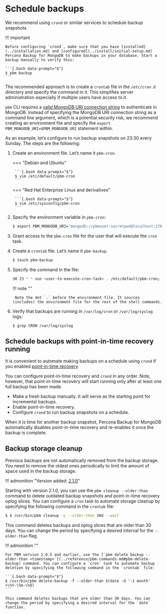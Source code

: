 # Schedule backups

We recommend using `crond` or similar services to schedule backup snapshots.

!!! important

    Before configuring `crond`, make sure that you have [installed](../installation.md) and [configured](../install/initial-setup.md) Percona Backup for MongoDB to make backups in your database. Start a backup manually to verify this: 

    ```{.bash data-prompt="$"}
    $ pbm backup
    ```

The recommended approach is to create a `crontab` file in the `/etc/cron.d` directory and specify the command in it. This simplifies server administration especially if multiple users have access to it.

`pbm` CLI requires a [valid MongoDB URI connection string](../details/authentication.md) to authenticate in MongoDB. Instead of specifying the MongoDB URI connection string as a command line argument, which is a potential security risk, we recommend creating an environment file and specify the `export PBM_MONGODB_URI=$PBM_MONGODB_URI` statement within.

As an example, let’s configure to run backup snapshots on 23:30 every Sunday.
The steps are the following:


1. Create an environment file. Let’s name it `pbm-cron`.


    === "Debian and Ubuntu"

        ```{.bash data-prompt="$"}
        $ vim /etc/default/pbm-cron
        ``` 

    === "Red Hat Enterprise Linux and derivatives"

        ```{.bash data-prompt="$"}
        $ vim /etc/sysconfig/pbm-cron
        ```


2. Specify the environment variable in `pbm-cron`:
    
     ```{.bash data-prompt="$"}
     $ export PBM_MONGODB_URI="mongodb://pbmuser:secretpwd@localhost:27017?/replSetName=xxxx"
     ```

3. Grant access to the `pbm-cron` file for the user that will execute the `cron` task.


4. Create a `crontab` file. Let’s name it `pbm-backup`.

     ```{.bash data-prompt="$"}
     $ touch pbm-backup
     ```

5. Specify the command in the file:

     ```{.bash data-prompt="$"}
     30 23 * * sun <user-to-execute-cron-task> . /etc/default/pbm-cron; /usr/bin/pbm backup
     ```

    !!! note "" 
     
        Note the dot `.` before the environment file. It sources (includes) the environment file for the rest of the shell commands.
 

6. Verify that backups are running in `/var/log/cron` or `/var/log/syslog` logs:

     ```{.bash data-prompt="$"}
     $ grep CRON /var/log/syslog
     ```

## Schedule backups with point-in-time recovery running

It is convenient to automate making backups on a schedule using `crond` if you enabled [point-in-time recovery](../features/point-in-time-recovery.md).

You can configure point-in-time recovery and `crond` in any order. Note, however, that point-in-time recovery will start running only after at least one full backup has been made.

 * Make a fresh backup manually. It will serve as the starting point for incremental backups.
 * Enable point-in-time recovery.
 * Configure `crond` to run backup snapshots on a schedule.

When it is time for another backup snapshot, Percona Backup for MongoDB automatically disables point-in-time recovery and re-enables it once the backup is complete.

## Backup storage cleanup

Previous backups are not automatically removed from the backup storage. You need to remove the oldest ones periodically to limit the amount of space used in the backup storage.

!!! admonition "Version added: [2.1.0](../release-notes/2.1.0.md)"

Starting with version 2.1.0, you can use the `pbm cleanup --older-than` command to delete outdated backup snapshots and point-in-time recovery oplog slices. You can configure a `cron` task to automate storage cleanup by specifying the following command in the `crontab` file:

```{.bash data-prompt="$"}
$ $ /usr/bin/pbm cleanup -y --older-than 30d --wait
``` 

This command deletes backups and oplog slices that are older than 30 days. You can change the period by specifying a desired interval for the `--older-than` flag. 


!!! admonition ""

    For PBM version 2.0.5 and earlier, use the [`pbm delete backup --older-than <timestamp>`](../reference/pbm-commands.md#pbm-delete-backup) command. You can configure a `cron` task to automate backup deletion by specifying the following command in the `crontab` file:

    ```{.bash data-prompt="$"}
    $ /usr/bin/pbm delete-backup -f --older-than $(date -d '-1 month' +\%Y-\%m-\%d) 
    ```

    This command deletes backups that are older than 30 days. You can change the period by specifying a desired interval for the `date` function.
